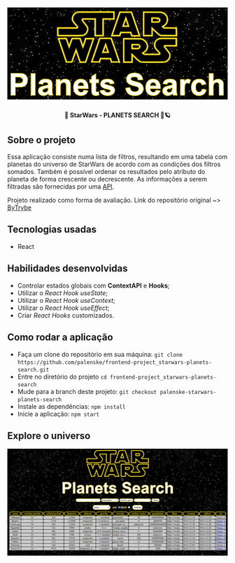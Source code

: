 <h1 align="center">
  <img alt="SW - Planets Search" title="StarWars - Planets Search" src="./public/SWPS.png">
</h1>

<h4 align="center"> 
  🚀 StarWars - PLANETS SEARCH 🔎🪐
</h4>

## Sobre o projeto

Essa aplicação consiste numa lista de filtros, resultando em uma tabela com planetas do universo de StarWars de acordo com as condições dos filtros somados. Também é possível ordenar os resultados pelo atributo do planeta de forma crescente ou decrescente.
As informações a serem filtradas são fornecidas por uma <a href="https://swapi-trybe.herokuapp.com/api/planets/">API</a>.

Projeto realizado como forma de avaliação. Link do repositório original ~> [ByTrybe](https://github.com/tryber/sd-010-b-project-starwars-planets-search/tree/palenske-starwars-planets-search)

## Tecnologias usadas
- React

## Habilidades desenvolvidas
- Controlar estados globais com **ContextAPI** e **Hooks**;
- Utilizar o _React Hook useState_;
- Utilizar o _React Hook useContext_;
- Utilizar o _React Hook useEffect_;
- Criar _React Hooks_ customizados.

## Como rodar a aplicação
- Faça um clone do repositório em sua máquina:
  `git clone https://github.com/palenske/frontend-project_starwars-planets-search.git`
- Entre no diretório do projeto
  `cd frontend-project_starwars-planets-search`
- Mude para a branch deste projeto:
  `git checkout palenske-starwars-planets-search`
- Instale as dependências:
  `npm install`
- Inicie a aplicação:
  `npm start`

## Explore o universo
<img alt="rodando aplicação planets search" src="./public/planetSearch.gif">
